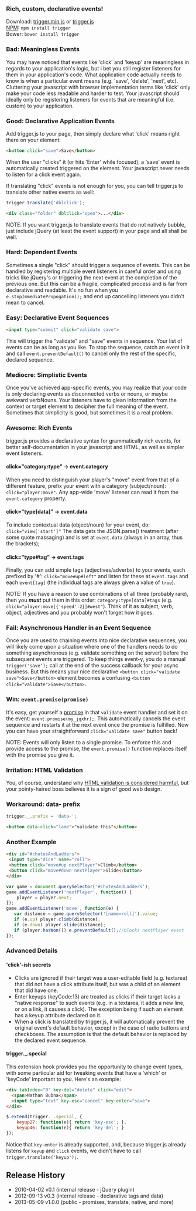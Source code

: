 ### Rich, custom, declarative events!

Download: [trigger.min.js][prod]  or  [trigger.js][dev]  
[NPM][npm]: ```npm install trigger```  
Bower: ```bower install trigger```  

[prod]: https://raw.github.com/nbubna/trigger/master/dist/trigger.min.js
[dev]: https://raw.github.com/nbubna/trigger/master/dist/trigger.js
[npm]: https://npmjs.org/package/trigger

### Bad: Meaningless Events
You may have noticed that events like 'click' and 'keyup' are meaningless in regards
to your application's logic, but i bet you still register listeners for them in your
application's code.
What application code actually needs to know is when a particular event means
(e.g. 'save', 'delete', 'next', etc). Cluttering your javascript with browser
implementation terms like 'click' only make your code less readable and harder
to test.  Your javascript should ideally only be registering listeners for 
events that are meaningful (i.e. custom) to your application.

### Good: Declarative Application Events
Add trigger.js to your page, then simply declare what 'click' means
right there on your element:
```html
<button click="save">Save</button>
```
When the user "clicks" it (or hits 'Enter' while focused), a 'save'
event is automatically created triggered on the element.
Your javascript never needs to listen for a click event again.

If translating "click" events is not enough for you,
you can tell trigger.js to translate other native events as well:  
```javascript
trigger.translate('dblclick');
```
```html
<div class="folder" dblclick="open">...</div>
```

NOTE: If you want trigger.js to translate events that do not natively bubble,
just include jQuery (at least the event support) in your page and all shall be well.


### Hard: Dependent Events
Sometimes a single "click" should trigger a sequence of events. This can be handled
by registering multiple event listeners in careful order and using tricks like
jQuery's or triggering the next event at the completion of the previous one.
But this can be a fragile, complicated process and is far from declarative and readable.
It's no fun when you ```e.stopImmediatePropogation();``` and end up cancelling listeners
you didn't mean to cancel.

### Easy: Declarative Event Sequences
```html
<input type="submit" click="validate save">
```
This will trigger the "validate" and "save" events in sequence.
Your list of events can be as long as you like. To stop the sequence, catch an event in it
and call ```event.preventDefault()``` to cancel only the rest of the specific, declared sequence.


### Mediocre: Simplistic Events
Once you've achieved app-specific events, you may realize that your code is only declaring
events as disconnected verbs or nouns, or maybe awkward verbNouns. Your listeners have to
glean information from the context or target element to decipher the full meaning of the event.
Sometimes that simplicity is good, but sometimes it is a real problem.

### Awesome: Rich Events
trigger.js provides a declarative syntax for grammatically rich events, 
for better self-documentation in your javascript and HTML,
as well as simpler event listeners.

#### click="category:type" -> event.category
When you need to distinguish your player's "move" event from that of a different feature,
prefix your event with a category (subject/noun): ```click="player:move"```.
Any app-wide 'move' listener can read it from the ```event.category``` property.

#### click="type[data]" -> event.data
To include contextual data (object/noun) for your event, do: ```click="view['start']"```
The data gets the JSON.parse() treatment (after some quote massaging) and is set at ```event.data```
(always in an array, thus the brackets);

#### click="type#tag" -> event.tags
Finally, you can add simple tags (adjectives/adverbs) to your events, each prefixed by '#':
```click="move#up#left"``` and listen for these at ```event.tags``` and each ```event[tag]```
(the individual tags are always given a value of ```true```).

NOTE: If you have a reason to use combinations of all three (probably rare),
then you ***must*** put them in this order: ```category:type[data]#tags```
(e.g. ```click="player:move[{'speed':2}]#west"```).
Think of it as subject, verb, object, adjectives and you probably won't forget how it goes.


### Fail: Asynchronous Handler in an Event Sequence
Once you are used to chaining events into nice declarative sequences,
you will likely come upon a situation where one of the handlers needs to do something
asynchronous (e.g. validate something on the server) before the subsequent events are
triggered. To keep things event-y, you do a manual ```trigger('save');``` call at
the end of the success callback for your async business.  But this means your nice
declarative ```<button click="validate save">Save</button>``` element becomes a
confusing ```<button click="validate">Save</button>```.

### Win: ```event.promise(promise)```
It's easy, get yourself a [promise][] in that ```validate``` event handler and set it
on the event: ```event.promise(my_jqxhr);```. This automatically cancels the event
sequence and restarts it at the next event once the promise is fulfilled. Now you
can have your straightforward ```click="validate save"``` button back!

NOTE: Events will only listen to a single promise. To enforce this and provide
access to the promise, the ```event.promise()``` function replaces itself with the
promise you give it.

[promise]: http://wiki.commonjs.org/wiki/Promises/A


### Irritation: HTML Validation
You, of course, understand why [HTML validation is considered harmful][invalid],
but your pointy-haired boss believes it is a sign of good web design.

### Workaround: data- prefix
```javascript
trigger._.prefix = 'data-';
```
```html
<button data-click="lame">"validate this"</button>
```

[invalid]: http://wheelcode.blogspot.com/2012/07/html-validation-is-bad.html


### Another Example
```html
<div id="#chutesAndLadders">
 <input type="dice" name="roll">
 <button click="move#up nextPlayer">Climb</button>  
 <button click="move#down nextPlayer">Slide</button>
</div>
```
```javascript
var game = document.querySelector('#chutesAndLadders');
game.addEventListener('nextPlayer', function() {
    player = player.next;
});
game.addEventListener('move', function(e) {
   var distance = game.querySelector('[name=roll]').value;
   if (e.up) player.climb(distance);
   if (e.down) player.slide(distance);
   if (player.hasWon()) e.preventDefault();//blocks nextPlayer event
});
```


### Advanced Details
#### 'click'-ish secrets
 * Clicks are ignored if their target was a user-editable field (e.g. textarea) that did not
have a click attribute itself, but was a child of an element that did have one.
 * Enter keyups (keyCode:13) are treated as clicks if their target lacks a "native response"
to such events (e.g. in a textarea, it adds a new line, or on a link, it causes a click).
The exception being if such an element has a keyup attribute declared on it.
 * When a click is translated by trigger.js, it will automatically prevent the original event's
default behavior, except in the case of radio buttons and checkboxes. The assumption is
that the default behavior is replaced by the declared event sequence.

#### trigger._.special
This extension hook provides you the opportunity to change event types, with some particular
aid for tweaking events that have a 'which' or 'keyCode' important to you. Here's an example:

```html
<div tabIndex="0" key-del="delete" click="edit">
  <span>Nathan Bubna</span>
  <input type="text" key-esc="cancel" key-enter="save">
</div>
```
```javascript
$.extend(trigger._.special, {
    keyup27: function(e){ return 'key-esc'; },
    keyup46: function(e){ return 'key-del'; }
});
```
Notice that ```key-enter``` is already supported, and, because trigger.js already listens
for ```keyup``` and ```click``` events, we didn't have to call ```trigger.translate('keyup');```.



## Release History
* 2010-04-02 v0.1 (internal release - jQuery plugin)
* 2012-09-13 v0.3 (internal release - declarative tags and data)
* 2013-05-09 v1.0.0 (public - promises, translate, native, and more)
